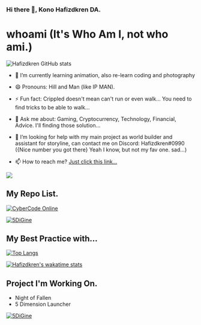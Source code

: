 ### Hi there 👋, Kono Hafizdkren DA.

<!--
**hafizdkren/hafizdkren** is a ✨ _special_ ✨ repository because its `README.md` (this file) appears on your GitHub profile.

This is for the readme stats : (https://github-readme-stats.vercel.app/api?username=hafizdkren&show_icons=true&title_color=0de7b1&text_color=e81176d9&border_color=6730f3e6&bg_color=000000f2&border_radius=20)

Example for repo card : [![Readme Card](https://github-readme-stats.vercel.app/api/pin/?username=anuraghazra&repo=github-readme-stats)](https://github.com/anuraghazra/github-readme-stats)

Example for top languange : [![Top Langs](https://github-readme-stats.vercel.app/api/top-langs/?username=anuraghazra&exclude_repo=github-readme-stats,anuraghazra.github.io)](https://github.com/anuraghazra/github-readme-stats)


Here are some ideas to get you started:

- 🔭 I’m currently working on ...
- 👯 I’m looking to collaborate on ...
- 🤔 I’m looking for help with ...
-->
# whoami (It's Who Am I, not who ami.)

![Hafizdkren GitHub stats](https://github-readme-stats.vercel.app/api?username=hafizdkren&show_icons=true&title_color=0de7b1&text_color=e81176d9&border_color=6730f3e6&bg_color=000000f2&border_radius=20)

- 🌱 I’m currently learning animation, also re-learn coding and photography
- 😄 Pronouns: Hill and Man (like IP MAN).
- ⚡ Fun fact: Crippled doesn't mean can't run or even walk... You need to find tricks to be able to walk...
- 💬 Ask me about: Gaming, Cryptocurrency, Technology, Financial, Advice. I'll finding those solution...
- 🤔 I’m looking for help with my main project as world builder and assistant for storyline, can contact me on Discord: Hafizdkren#0990
({Nice number you got there} Yeah I know, but not my fav one. sad...)


- 📫 How to reach me? [Just click this link...](https://www.linktr.ee/Hafizdkren)

<a href="https://www.buymeacoffee.com/Hafizdkren"><img src="https://img.buymeacoffee.com/button-api/?text=Buy me a pc&emoji=🖥️&slug=Hafizdkren & button_colour=FFDD00&font_colour=000000 & font_family=Cookie & outline_colour=000000 & coffee_colour=ffffff"></a>

## My Repo List.

[![CyberCode Online](https://github-readme-stats.vercel.app/api/pin/?username=hafizdkren&repo=CyberCodeOnline&show_owner=true&show_icons=true&title_color=0de7b1&text_color=e81176d9&border_color=6730f3e6&bg_color=000000f2&border_radius=20)](https://github.com/hafizdkren/CyberCodeOnline)

[![5DiGine](https://github-readme-stats.vercel.app/api/pin/?username=hafizdkren&repo=5DiGine&show_owner=true&show_icons=true&title_color=0de7b1&text_color=e81176d9&border_color=6730f3e6&bg_color=000000f2&border_radius=20)](https://github.com/hafizdkren/5DiGine)


## My Best Practice with...

[![Top Langs](https://github-readme-stats.vercel.app/api/top-langs/?username=hafizdkren&exclude_repo=AdGuard-youtube_custom,win10script,perpusRPL-BP2,AdguardHome-Setting&show_icons=true&title_color=0de7b1&text_color=e81176d9&border_color=6730f3e6&bg_color=000000f2&border_radius=20)](https://github.com/hafizdkren)

[![Hafizdkren's wakatime stats](https://github-readme-stats.vercel.app/api/wakatime?username=Hafizdkren&layout=compact&show_icons=true&title_color=0de7b1&text_color=e81176d9&border_color=6730f3e6&bg_color=000000f2&border_radius=20)](https://github.com/Hafizdkren)


## Project I'm Working On.

- Night of Fallen
- 5 Dimension Launcher

[![5DiGine](https://github-readme-stats.vercel.app/api/pin/?username=hafizdkren&repo=5DiGine&show_owner=true&show_icons=true&title_color=0de7b1&text_color=e81176d9&border_color=6730f3e6&bg_color=000000f2&border_radius=20)](https://github.com/hafizdkren/5DiGine)
